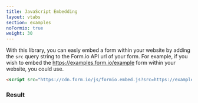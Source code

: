 ```yaml
---
title: JavaScript Embedding
layout: vtabs
section: examples
noFormio: true
weight: 30
---
```


With this library, you can easly embed a form within your website by adding the `src` query string to the Form.io API url of your form. For example, if you wish to embed the https://examples.form.io/example form within your website, you could use.

```html
<script src="https://cdn.form.io/js/formio.embed.js?src=https://examples.form.io/example&libs=true"></script>
```

<h3>Result</h3>
<div class="card card-body bg-light">
<script src="dist/formio.embed.js?src=https://examples.form.io/example&libs=true"></script>
</div>
